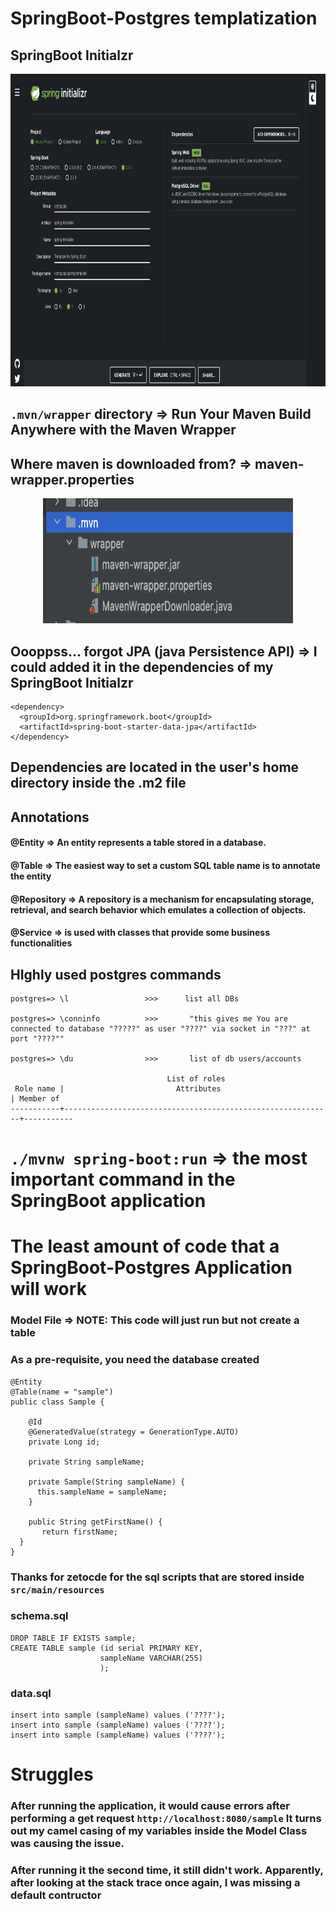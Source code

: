 # SpringBoot-Postgres templatization

## SpringBoot Initialzr
<p align="center">
  <img src="./images/Spring Initialzr missing JPA.png" width="900" height="500" title="Spring Initialzr">
</p>

## ```.mvn/wrapper``` directory => Run Your Maven Build Anywhere with the Maven Wrapper
## Where maven is downloaded from? => maven-wrapper.properties
<p align="center">
  <img src="./images//mvn directory.png" width="400" height="200" title="Spring Initialzr">
</p>

## Oooppss... forgot JPA (java Persistence API) => I could added it in the dependencies of my SpringBoot Initialzr
```
<dependency>
  <groupId>org.springframework.boot</groupId>
  <artifactId>spring-boot-starter-data-jpa</artifactId>
</dependency>
```

## Dependencies are located in the user's home directory inside the .m2 file

## Annotations 

#### @Entity =>  An entity represents a table stored in a database.

#### @Table => The easiest way to set a custom SQL table name is to annotate the entity

#### @Repository =>  A repository is a mechanism for encapsulating storage, retrieval, and search behavior which emulates a collection of objects.

#### @Service => is used with classes that provide some business functionalities


## HIghly used postgres commands 
```
postgres=> \l                 >>>      list all DBs

postgres=> \conninfo          >>>       "this gives me You are connected to database "?????" as user "????" via socket in "???" at port "????""

postgres=> \du                >>>       list of db users/accounts

                                   List of roles
 Role name |                         Attributes                         | Member of 
-----------+------------------------------------------------------------+-----------

```

# ```./mvnw spring-boot:run``` => the most important command in the SpringBoot application

# The least amount of code that a SpringBoot-Postgres Application will work

### Model File => NOTE: This code will just run but not create a table
### As a pre-requisite, you need the database created
```
@Entity
@Table(name = "sample")
public class Sample {

    @Id
    @GeneratedValue(strategy = GenerationType.AUTO)
    private Long id;

    private String sampleName;

    private Sample(String sampleName) {
      this.sampleName = sampleName;
    }

    public String getFirstName() {
       return firstName;
  }
}
```
### Thanks for zetocde for the sql scripts that are stored inside ```src/main/resources```
### schema.sql
```
DROP TABLE IF EXISTS sample;
CREATE TABLE sample (id serial PRIMARY KEY,
                    sampleName VARCHAR(255)
                    );
```
### data.sql
```
insert into sample (sampleName) values ('????');
insert into sample (sampleName) values ('????');
insert into sample (sampleName) values ('????');
```

# Struggles
### After running the application, it would cause errors after performing a get request ```http://localhost:8080/sample``` It turns out my camel casing of my variables inside the Model Class was causing the issue. 
### After running it the second time, it still didn't work. Apparently, after looking at the stack trace once again, I was missing a default contructor


